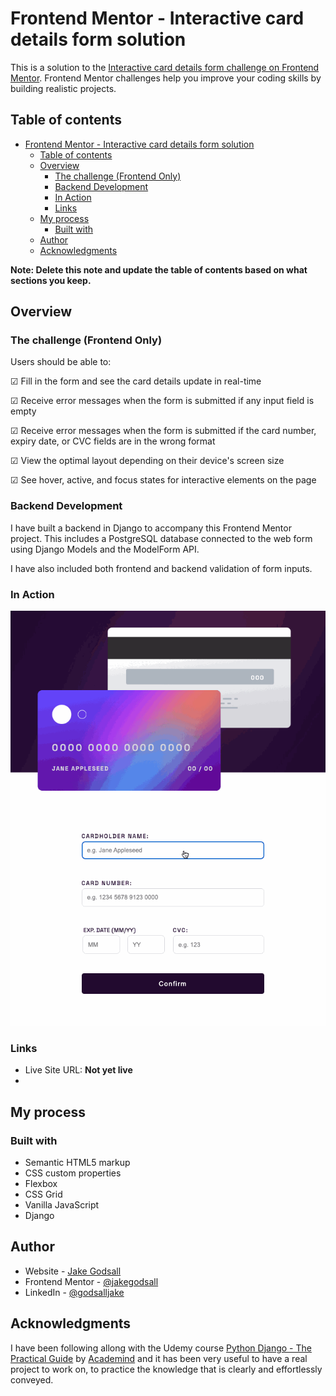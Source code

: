 # Frontend Mentor - Interactive card details form solution

This is a solution to the [Interactive card details form challenge on Frontend Mentor](https://www.frontendmentor.io/challenges/interactive-card-details-form-XpS8cKZDWw). Frontend Mentor challenges help you improve your coding skills by building realistic projects. 

## Table of contents

- [Frontend Mentor - Interactive card details form solution](#frontend-mentor---interactive-card-details-form-solution)
  - [Table of contents](#table-of-contents)
  - [Overview](#overview)
    - [The challenge (Frontend Only)](#the-challenge-frontend-only)
    - [Backend Development](#backend-development)
    - [In Action](#in-action)
    - [Links](#links)
  - [My process](#my-process)
    - [Built with](#built-with)
  - [Author](#author)
  - [Acknowledgments](#acknowledgments)

**Note: Delete this note and update the table of contents based on what sections you keep.**

## Overview

### The challenge (Frontend Only)

Users should be able to:

&#9745; Fill in the form and see the card details update in real-time

&#9745; Receive error messages when the form is submitted if any input field is empty

&#9745; Receive error messages when the form is submitted if the card number, expiry date, or CVC fields are in the wrong format

&#9745; View the optimal layout depending on their device's screen size

&#9745; See hover, active, and focus states for interactive elements on the page

### Backend Development

I have built a backend in Django to accompany this Frontend Mentor project. This includes a PostgreSQL database connected to the web form using Django Models and the ModelForm API.

I have also included both frontend and backend validation of form inputs.


### In Action

![](./usage-gif.gif)


### Links

- Live Site URL: __Not yet live__
- 
## My process

### Built with

- Semantic HTML5 markup
- CSS custom properties
- Flexbox
- CSS Grid
- Vanilla JavaScript
- Django


## Author

- Website - [Jake Godsall](https://jakegodsall.com)
- Frontend Mentor - [@jakegodsall](https://www.frontendmentor.io/profile/jakegodsall)
- LinkedIn - [@godsalljake](https://www.linkedin.com/in/godsalljake/)


## Acknowledgments

I have been following allong with the Udemy course [Python Django - The Practical Guide](https://www.udemy.com/share/104wQS3@DDSgis0fYbRB6Pl0jBtd5v8aYlEBsB_OHCHq8de2gHT-zQEGFbS-Y4hNA0r9aMEVFw==/) by [Academind](https://academind.com/) and it has been very useful to have a real project to work on, to practice the knowledge that is clearly and effortlessly conveyed.


